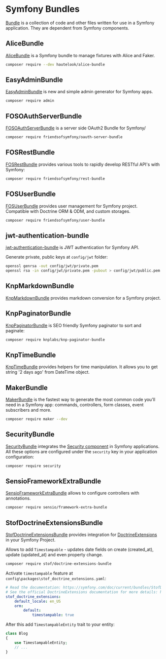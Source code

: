 # Symfony Bundles

[Bundle](https://symfony.com/doc/current/bundles.html) is a collection of code and other files written for use in a Symfony application. 
They are dependent from Symfony components.

## AliceBundle

[AliceBundle](https://github.com/hautelook/AliceBundle) is a Symfony bundle to manage fixtures with Alice and Faker.

```bash
composer require --dev hautelook/alice-bundle
```

## EasyAdminBundle

[EasyAdminBundle](https://github.com/EasyCorp/EasyAdminBundle) is new and simple admin generator for Symfony apps.

```bash
composer require admin
```

## FOSOAuthServerBundle

[FOSOAuthServerBundle](https://github.com/FriendsOfSymfony/FOSOAuthServerBundle) is a server side OAuth2 Bundle for Symfony/

```bash
composer require friendsofsymfony/oauth-server-bundle
```

## FOSRestBundle

[FOSRestBundle](https://github.com/FriendsOfSymfony/FOSRestBundle) provides various tools to rapidly develop RESTful API's with Symfony:

```bash
composer require friendsofsymfony/rest-bundle
```

## FOSUserBundle

[FOSUserBundle](https://github.com/FriendsOfSymfony/FOSUserBundle) provides user management for Symfony project. Compatible with Doctrine ORM & ODM, and custom storages.

```bash
composer require friendsofsymfony/user-bundle
```

## jwt-authentication-bundle

[jwt-authentication-bundle](https://github.com/lexik/LexikJWTAuthenticationBundle) is JWT authentication for Symfony API.

Generate private, public keys at `config/jwt` folder:

```bash
openssl genrsa -out config/jwt/private.pem
openssl rsa -in config/jwt/private.pem -pubout > config/jwt/public.pem
```

## KnpMarkdownBundle

[KnpMarkdownBundle](https://github.com/KnpLabs/KnpMarkdownBundle) provides markdown conversion for a Symfony project.

## KnpPaginatorBundle

[KnpPaginatorBundle](https://github.com/KnpLabs/KnpPaginatorBundle) is SEO friendly Symfony paginator to sort and paginate:

```bash
composer require knplabs/knp-paginator-bundle
```

## KnpTimeBundle

[KnpTimeBundle](https://github.com/KnpLabs/KnpTimeBundle) provides helpers for time manipulation. 
It allows you to get string '2 days ago' from DateTime object.

## MakerBundle

[MakerBundle](https://github.com/symfony/maker-bundle) is the fastest way to generate the most common code you'll need in a Symfony app: commands, controllers, form classes, event subscribers and more.

```bash
composer require maker --dev
```

## SecurityBundle

[SecurityBundle](https://github.com/symfony/security-bundle) integrates the [Security component](https://github.com/symfony/security) in Symfony applications. All these options are configured under the `security` key in your application configuration:

```bash
composer require security
```

## SensioFrameworkExtraBundle

[SensioFrameworkExtraBundle](https://github.com/sensiolabs/SensioFrameworkExtraBundle) allows to configure controllers with annotations.

```bash
composer require sensio/framework-extra-bundle
```

## StofDoctrineExtensionsBundle 

[StofDoctrineExtensionsBundle](https://github.com/stof/StofDoctrineExtensionsBundle) 
provides integration for [DoctrineExtensions](https://github.com/Atlantic18/DoctrineExtensions) in your Symfony Project.

Allows to add `Timestampable` - updates date fields on create (created_at), update (updated_at) and even property change.

```bash
composer require stof/doctrine-extensions-bundle
```

Activate `timestampable` feature at `config\packages\stof_doctrine_extensions.yaml`:

```yaml
# Read the documentation: https://symfony.com/doc/current/bundles/StofDoctrineExtensionsBundle/index.html
# See the official DoctrineExtensions documentation for more details: https://github.com/doctrine-extensions/DoctrineExtensions/tree/main/doc
stof_doctrine_extensions:
    default_locale: en_US
    orm:
        default:
            timestampable: true
```

After this add `TimestampableEntity` trait to your entity:

```php
class Blog
{
    use TimestampableEntity;
    // ...
}
```
